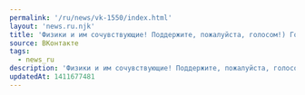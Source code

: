 ```yaml
---
permalink: '/ru/news/vk-1550/index.html'
layout: 'news.ru.njk'
title: 'Физики и им сочувствующие! Поддержите, пожалуйста, голосом!) Голосовать можно (и нужно) с разны…'
source: ВКонтакте
tags:
  - news_ru
description: 'Физики и им сочувствующие! Поддержите, пожалуйста, голосом!) Голосовать можно (и нужно) с разны…'
updatedAt: 1411677481
---
```

